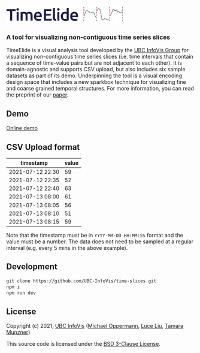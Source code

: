 <img src="./public/images/logo.png" height=50/>

### A tool for visualizing non-contiguous time series slices

TimeElide is a visual analysis tool developed by the [UBC InfoVis Group](http://www.cs.ubc.ca/group/infovis/) for visualizing non-contiguous time series slices (i.e. time intervals that contain a sequence of time-value pairs but are not adjacent to each other). It is domain-agnostic and supports CSV upload, but also includes six sample datasets as part of its demo. Underpinning the tool is a visual encoding design space that includes a new sparkbox technique for visualizing fine and coarse grained temporal structures. For more information, you can read the preprint of our [paper](https://osf.io/yqvmf/).

## Demo

[Online demo](http://www.cs.ubc.ca/group/infovis/time-elide/)

## CSV Upload format

| timestamp        | value |
| ---------------- | ----- |
| 2021-07-12 22:30 | 59    |
| 2021-07-12 22:35 | 52    |
| 2021-07-12 22:40 | 63    |
| 2021-07-13 08:00 | 61    |
| 2021-07-13 08:05 | 56    |
| 2021-07-13 08:10 | 51    |
| 2021-07-13 08:15 | 59    |

Note that the timestamp must be in `YYYY-MM-DD HH:MM:SS` format and the value must be a number. The data does not need to be sampled at a regular interval (e.g. every 5 mins in the above example).

## Development

```
git clone https://github.com/UBC-InfoVis/time-slices.git
npm i
npm run dev
```

## License

Copyright (c) 2021, [UBC InfoVis](http://www.cs.ubc.ca/group/infovis/) ([Michael Oppermann](http://michaeloppermann.com/), [Luce Liu](http://luceliu.com/), [Tamara Munzner](https://www.cs.ubc.ca/~tmm/))

This source code is licensed under the [BSD 3-Clause License](https://opensource.org/licenses/BSD-3-Clause).
